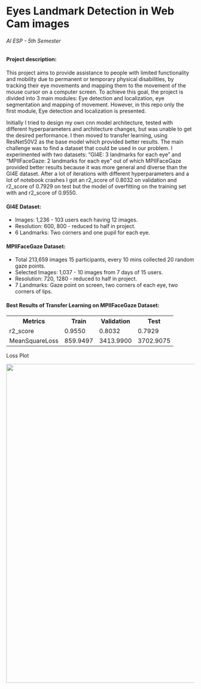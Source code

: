<h1>Eyes Landmark Detection in Web Cam images</h1>
<h6>AI ESP - 5th Semester</h6>

<h4>Project description:</h4>
<p>This project aims to provide assistance to people with limited functionality and mobility due to permanent or temporary physical disabilities, by tracking their eye movements and mapping them to the movement of the mouse cursor on a computer screen. To achieve this goal, the project is divided into 3 main modules: Eye detection and localization, eye segmentation and mapping of movement. However, in this repo only the first module, Eye detection and localization is presented.</p>

<p>Initially I tried to design my own cnn model architecture, tested with different hyperparameters and architecture changes, but was unable to get the desired performance. I then moved to transfer learning, using ResNet50V2 as the base model which provided better results. The main challenge was to find a dataset that could be used in our problem. I experimented with two datasets: “GI4E: 3 landmarks for each eye” and “MPIIFaceGaze: 2 landmarks for each eye” out of which MPIIFaceGaze provided better results because it was more general and diverse than the GI4E dataset. After a lot of iterations with different hyperparameters and a lot of notebook crashes I got an r2_score of 0.8032 on validation and r2_score of 0.7929 on test but the model of overfitting on the training set with and r2_score of 0.9550. </p>

<h4>GI4E Dataset:</h4>
<ul>
  <li>Images: 1,236 - 103 users each having 12 images.</li>
  <li>Resolution: 600, 800 - reduced to half in project.</li>
  <li>6 Landmarks: Two corners and one pupil for each eye.</li>
</ul>

<h4>MPIIFaceGaze Dataset:</h4>
<ul>
  <li>Total 213,659 images 15 participants, every 10 mins collected 20 random gaze points.</li>
  <li>Selected Images: 1,037 - 10 images from 7 days of 15 users.</li>
  <li>Resolution: 720, 1280 - reduced to half in project.</li>
  <li>7 Landmarks: Gaze point on screen, two corners of each eye, two corners of lips.</li>
</ul>

<h4>Best Results of Transfer Learning on MPIIFaceGaze Dataset:</h4>
<table>
  <tr>
    <th>Metrics</th>
    <th>Train</th>
    <th>Validation</th>
    <th>Test</th>
  </tr>
  <tr>
    <td>r2_score</td>
    <td>0.9550</td>
    <td>0.8032</td>
    <td>0.7929</td>
  </tr>
  <tr>
    <td>MeanSquareLoss</td>
    <td>859.9497</td>
    <td>3413.9900</td>
    <td>3702.9075</td>
  </tr>
</table>

<p>Loss Plot</p>
<img width=850 src="https://github.com/OmerFarooq246/Eye-Detection-and-Localization-in-Web-Cam-images/assets/110720771/842f440a-ebf2-4928-816e-46138ff58f65">
